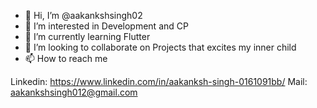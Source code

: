 
- 👋 Hi, I’m @aakankshsingh02
- 👀 I’m interested in Development and CP
- 🌱 I’m currently learning Flutter
- 💞️ I’m looking to collaborate on Projects that excites my inner child
- 📫 How to reach me 


Linkedin: https://www.linkedin.com/in/aakanksh-singh-0161091bb/
Mail: aakankshsingh012@gmail.com

<!---
aakankshsingh02/aakankshsingh02 is a ✨ special ✨ repository because its `README.md` (this file) appears on your GitHub profile.
You can click the Preview link to take a look at your changes.
--->
